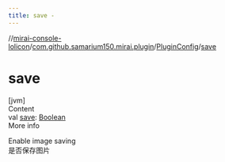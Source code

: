 ```yaml
---
title: save -
---
```

//[mirai-console-lolicon](../../../index.md)/[com.github.samarium150.mirai.plugin](../index.md)/[PluginConfig](index.md)/[save](save.md)



# save  
[jvm]  
Content  
val [save](save.md): [Boolean](https://kotlinlang.org/api/latest/jvm/stdlib/kotlin/-boolean/index.html)  
More info  


Enable image saving <br> 是否保存图片

  



